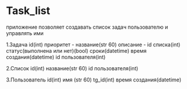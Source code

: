 # Task_list
приложение позволяет создавать список задач пользователю и управлять ими


1.Задача
    id(int)
    приоритет -
    название(str 60)
    описание -
    id списка(int)
    статус(выполнена или нет)(bool)
    сроки(datetime)
    время создания(datetime)
    id пользователя(int)


2.Список
    id(int)
    название(str 60)
    id пользователя(int)

3.Пользователь
    id(int)
    имя (str 60)
    tg_id(int)
    время создания(datetime)

